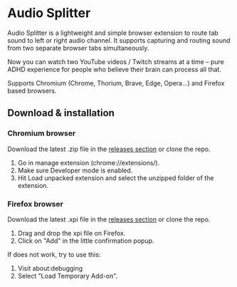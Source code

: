 # Audio Splitter
Audio Splitter is a lightweight and simple browser extension to route tab sound to left or right audio channel.
It supports capturing and routing sound from two separate browser tabs simultaneously.

Now you can watch two YouTube videos / Twitch streams at a time – pure ADHD experience for people who believe their brain can process all that.

Supports Chromium (Chrome, Thorium, Brave, Edge, Opera...) and Firefox based browsers.

## Download & installation
### **Chromium browser**
Download the latest .zip file in the [releases section](https://github.com/alexyowl/AudioSplitter/releases) or clone the repo.

1. Go in manage extension (chrome://extensions/).
2. Make sure Developer mode is enabled.
3. Hit Load unpacked extension and select the unzipped folder of the extension.

### **Firefox browser**

Download the latest .xpi file in the [releases section](https://github.com/alexyowl/AudioSplitter/releases) or clone the repo.

1. Drag and drop the xpi file on Firefox.
2. Click on "Add" in the little confirmation popup.

If does not work, try to use this:
1. Visit about:debugging
2. Select "Load Temporary Add-on".
